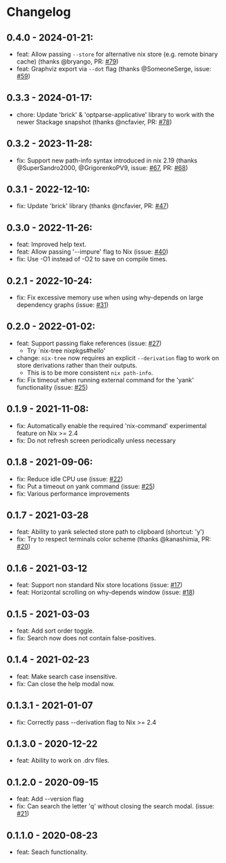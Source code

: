 # Changelog

## 0.4.0 - 2024-01-21:

* feat: Allow passing `--store` for alternative nix store (e.g. remote binary cache) (thanks @bryango, PR: [#79][])
* feat: Graphviz export via `--dot` flag (thanks @SomeoneSerge, issue: [#59][])

[#79]: https://github.com/utdemir/nix-tree/pull/79
[#59]: https://github.com/utdemir/nix-tree/issues/59

## 0.3.3 - 2024-01-17:

* chore: Update 'brick' & 'optparse-applicative' library to work with the newer Stackage snapshot (thanks @ncfavier, PR: [#78][]) 

[#78]: https://github.com/utdemir/nix-tree/issues/78

## 0.3.2 - 2023-11-28:

* fix: Support new path-info syntax introduced in nix 2.19 (thanks @SuperSandro2000, @GrigorenkoPV9, issue: [#67][], PR: [#68][])

[#67]: https://github.com/utdemir/nix-tree/issues/67
[#68]: https://github.com/utdemir/nix-tree/issues/68

## 0.3.1 - 2022-12-10:

* fix: Update 'brick' library (thanks @ncfavier, PR: [#47][]) 

[#47]: https://github.com/utdemir/nix-tree/issues/47

## 0.3.0 - 2022-11-26:

* feat: Improved help text.
* feat: Allow passing '--impure' flag to Nix (issue: [#40][]) 
* fix: Use -O1 instead of -O2 to save on compile times.

[#40]: https://github.com/utdemir/nix-tree/issues/40

## 0.2.1 - 2022-10-24:

* fix: Fix excessive memory use when using why-depends on large dependency graphs (issue: [#31][])

[#31]: https://github.com/utdemir/nix-tree/issues/31

## 0.2.0 - 2022-01-02:

* feat: Support passing flake references (issue: [#27][])
  * Try `nix-tree nixpkgs#hello'
* change: `nix-tree` now requires an explicit `--derivation` flag to work on store derivations rather than their outputs.
  * This is to be more consistent `nix path-info`.
* fix: Fix timeout when running external command for the 'yank' functionality (issue: [#25][])

[#27]: https://github.com/utdemir/nix-tree/issues/27

## 0.1.9 - 2021-11-08:

* fix: Automatically enable the required 'nix-command' experimental feature on Nix >= 2.4
* fix: Do not refresh screen periodically unless necessary

## 0.1.8 - 2021-09-06:

* fix: Reduce idle CPU use (issue: [#22][])
* fix: Put a timeout on yank command (issue: [#25][])
* fix: Various performance improvements

[#22]: https://github.com/utdemir/nix-tree/issues/22
[#25]: https://github.com/utdemir/nix-tree/issues/25

## 0.1.7 - 2021-03-28

* feat: Ability to yank selected store path to clipboard (shortcut: 'y')
* fix: Try to respect terminals color scheme (thanks @kanashimia, PR: [#20][])

[#20]: https://github.com/utdemir/nix-tree/issues/20

## 0.1.6 - 2021-03-12

* feat: Support non standard Nix store locations (issue: [#17][])
* feat: Horizontal scrolling on why-depends window (issue: [#18][])

[#17]: https://github.com/utdemir/nix-tree/issues/17
[#18]: https://github.com/utdemir/nix-tree/issues/18

## 0.1.5 - 2021-03-03

* feat: Add sort order toggle.
* fix: Search now does not contain false-positives.

## 0.1.4 - 2021-02-23

* feat: Make search case insensitive.
* fix: Can close the help modal now.

## 0.1.3.1 - 2021-01-07

* fix: Correctly pass --derivation flag to Nix >= 2.4

## 0.1.3.0 - 2020-12-22

* feat: Ability to work on .drv files.

## 0.1.2.0 - 2020-09-15

* feat: Add --version flag
* fix: Can search the letter 'q' without closing the search modal. (issue: [#21][])

[#21]: https://github.com/utdemir/nix-tree/issues/21

## 0.1.1.0 - 2020-08-23

* feat: Seach functionality.

